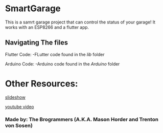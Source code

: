 # SmartGarage

This is a samrt garage project that can control the status of your garage! It works with an ESP8266 and a flutter app. 

## Navigating The files

Flutter Code:
-FLutter code found in the *lib* folder

Arduino Code:
-Arduino code found in the *Arduino* folder

# Other Resources:
[slideshow](https://docs.google.com/presentation/d/1kjiC78LZLEveTQ2WxIR6pWwn5U3ZbzU9X60DDaN-LNY/edit?usp=sharing)

[youtube video](https://youtu.be/7JyKrZsEUw8)


### Made by: The Brogrammers (A.K.A. Mason Horder and Trenton von Sosen)
